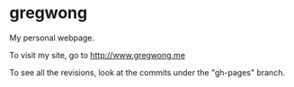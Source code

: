 # gregwong
My personal webpage.

To visit my site, go to
http://www.gregwong.me

To see all the revisions, look at the commits under the "gh-pages" branch.
